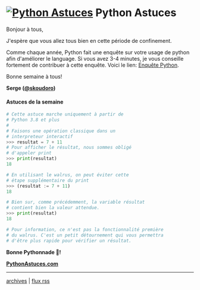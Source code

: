 <!--title: Alternative au print? -->
# [![Python Astuces](https://pythonastuces.com/images/python-logo.jpeg)](https://pythonastuces.com) Python Astuces

Bonjour à tous,

J'espère que vous allez tous bien en cette période de confinement.

Comme chaque année, Python fait une enquête sur votre usage de python afin d'améliorer le language. Si vous avez 3-4 minutes, je vous conseille fortement de contribuer à cette enquête. Voici le lien: [Enquête Python](https://surveys.jetbrains.com/s3/c8-python-developers-survey-2020).

Bonne semaine à tous!

**Serge ([@skoudoro](https://twitter.com/skoudoro))**


#### Astuces de la semaine

```python
# Cette astuce marche uniquement à partir de
# Python 3.8 et plus
#
# Faisons une opération classique dans un
# interpreteur interactif
>>> resultat = 7 + 11
# Pour afficher le résultat, nous sommes obligé
# d'appeler print
>>> print(resultat)
18

# En utilisant le walrus, on peut éviter cette
# étape supplémentaire du print
>>> (resultat := 7 + 11)
18

# Bien sur, comme précédemment, la variable résultat
# contient bien la valeur attendue.
>>> print(resultat)
18

# Pour information, ce n'est pas la fonctionnalité première
# du walrus. C'est un petit détournement qui vous permettra
# d'être plus rapide pour vérifier un résultat.
```

**Bonne Pythonnade  🐍!**

**[PythonAstuces.com](https://pythonastuces.com)**

---

[archives](https://pythonastuces.com/archives.html) | [flux rss](https://pythonastuces.com/rss.xml)
